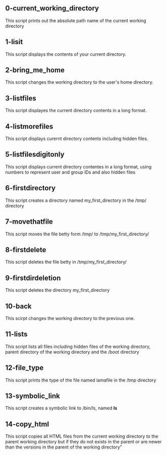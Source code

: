 ## 0-current_working_directory
This script prints out the absolute path name of the current working directory
## 1-lisit
This script displays the contents of your current directory.
## 2-bring_me_home
This script changes the working directory to the user's home directory.
## 3-listfiles
This script displayes the current directory contents in a long format.
## 4-listmorefiles
This script displays curernt directory contents including hidden files.
## 5-listfilesdigitonly
This script displays current directory contentes in a long format, using numbers to represent user and group IDs and also hidden files
## 6-firstdirectory
This script creates a directory named my_first_directory in the /tmp/ directory
## 7-movethatfile
This script moves the file betty form /tmp/ to /tmp/my_first_directory/
## 8-firstdelete
This script deletes the file betty in /tmp/my_first_directory/
## 9-firstdirdeletion
This script deletes the directory my_first_directory
## 10-back
This scirpt changes the working directory to the previous one.
## 11-lists
This script lists all files including hidden files of the working directory, parent directory of the working directory and the /boot directory
## 12-file_type
This script prints the type of the file named iamafile in the /tmp directory
## 13-symbolic_link
This script creates a symbolic link to /bin/ls, named __ls__
## 14-copy_html
This script copies all HTML files from the current working directory to the parent working directory but if they do not exists in the parent or are newer than the versions in the parent of the working directory"
